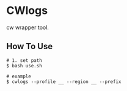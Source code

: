 # CWlogs
cw wrapper tool.

## How To Use
```shell
# 1. set path
$ bash use.sh

# example
$ cwlogs --profile __ --region __ --prefix
```
